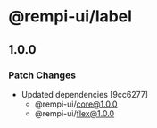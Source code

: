 # @rempi-ui/label

## 1.0.0

### Patch Changes

- Updated dependencies [9cc6277]
  - @rempi-ui/core@1.0.0
  - @rempi-ui/flex@1.0.0
